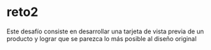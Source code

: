 # reto2
 Este desafío consiste en desarrollar una tarjeta de vista previa de un producto y lograr que se parezca lo más posible al diseño original

